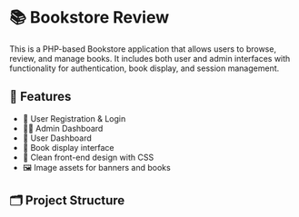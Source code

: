 ﻿# 📚 Bookstore Review

This is a PHP-based Bookstore application that allows users to browse, review, and manage books. It includes both user and admin interfaces with functionality for authentication, book display, and session management.

## 🚀 Features

- 🔐 User Registration & Login
- 👨‍💼 Admin Dashboard
- 👥 User Dashboard
- 📖 Book display interface
- 🎨 Clean front-end design with CSS
- 🖼️ Image assets for banners and books

## 🗂️ Project Structure


